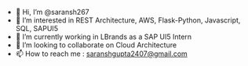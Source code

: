 - 👋 Hi, I’m @saransh267
- 👀 I’m interested in REST Architecture, AWS, Flask-Python, Javascript, SQL, SAPUI5
- 🌱 I’m currently working in LBrands as a SAP UI5 Intern
- 💞️ I’m looking to collaborate on Cloud Architecture
- 📫 How to reach me : saranshgupta2407@gmail.com

<!---
saransh267/saransh267 is a ✨ special ✨ repository because its `README.md` (this file) appears on your GitHub profile.
You can click the Preview link to take a look at your changes.
--->

